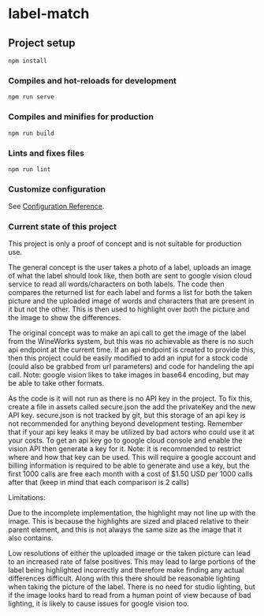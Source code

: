 # label-match

## Project setup
```
npm install
```

### Compiles and hot-reloads for development
```
npm run serve
```

### Compiles and minifies for production
```
npm run build
```

### Lints and fixes files
```
npm run lint
```

### Customize configuration
See [Configuration Reference](https://cli.vuejs.org/config/).

### Current state of this project

This project is only a proof of concept and is not suitable for production use.

The general concept is the user takes a photo of a label, uploads an image of what the label should look like, then both are sent to google vision cloud service to read all words/characters on both labels. The code then compares the returned list for each label and forms a list for both the taken picture and the uploaded image of words and characters that are present in it but not the other. This is then used to highlight over both the picture and the image to show the differences.

The original concept was to make an api call to get the image of the label from the WineWorks system, but this was no achievable as there is no such api endpoint at the current time. If an api endpoint is created to provide this, then this project could be easily modified to add an input for a stock code (could also be grabbed from url parameters) and code for handeling the api call. Note: google vision likes to take images in base64 encoding, but may be able to take other formats.

As the code is it will not run as there is no API key in the project. To fix this, create a file in assets called secure.json the add the privateKey and the new API key. secure.json is not tracked by git, but this storage of an api key is not recommended for anything beyond development testing. Remember that if your api key leaks it may be utilized by bad actors who could use it at your costs.
To get an api key go to google cloud console and enable the vision API then generate a key for it. Note: it is recommended to restrict where and how that key can be used. This will require a google account and billing information is required to be able to generate and use a key, but the first 1000 calls are free each month with a cost of $1.50 USD per 1000 calls after that (keep in mind that each comparison is 2 calls)

Limitations:

Due to the incomplete implementation, the highlight may not line up with the image. This is because the highlights are sized and placed relative to their parent element, and this is not always the same size as the image that it also contains.

Low resolutions of either the uploaded image or the taken picture can lead to an increased rate of false positives. This may lead to large portions of the label being highlighted incorrectly and therefore make finding any actual differences difficult.
Along with this there should be reasonable lighting when taking the picture of the label. There is no need for studio lighting, but if the image looks hard to read from a human point of view because of bad lighting, it is likely to cause issues for google vision too.
